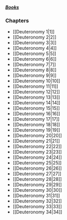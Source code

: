 ##### *[Books](--Bible--.md)*

### Chapters
- [[Deuteronomy 1|1]]
- [[Deuteronomy 2|2]]
- [[Deuteronomy 3|3]]
- [[Deuteronomy 4|4]]
- [[Deuteronomy 5|5]]
- [[Deuteronomy 6|6]]
- [[Deuteronomy 7|7]]
- [[Deuteronomy 8|8]]
- [[Deuteronomy 9|9]]
- [[Deuteronomy 10|10]]
- [[Deuteronomy 11|11]]
- [[Deuteronomy 12|12]]
- [[Deuteronomy 13|13]]
- [[Deuteronomy 14|14]]
- [[Deuteronomy 15|15]]
- [[Deuteronomy 16|16]]
- [[Deuteronomy 17|17]]
- [[Deuteronomy 18|18]]
- [[Deuteronomy 19|19]]
- [[Deuteronomy 20|20]]
- [[Deuteronomy 21|21]]
- [[Deuteronomy 22|22]]
- [[Deuteronomy 23|23]]
- [[Deuteronomy 24|24]]
- [[Deuteronomy 25|25]]
- [[Deuteronomy 26|26]]
- [[Deuteronomy 27|27]]
- [[Deuteronomy 28|28]]
- [[Deuteronomy 29|29]]
- [[Deuteronomy 30|30]]
- [[Deuteronomy 31|31]]
- [[Deuteronomy 32|32]]
- [[Deuteronomy 33|33]]
- [[Deuteronomy 34|34]]
